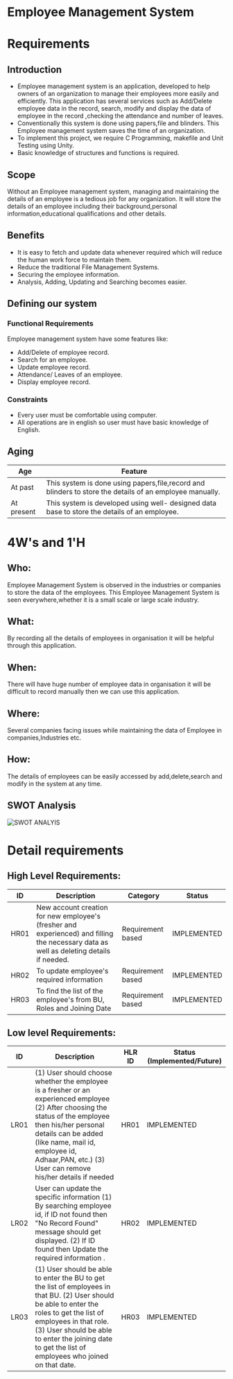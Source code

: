 # Employee Management System 

# Requirements

## Introduction 
- Employee management system is an application, developed to help owners of an organization to manage their employees more easily and efficiently. This application has several services such as Add/Delete employee data in the record, search, modify and display the data of employee in the record ,checking the attendance and number of leaves.
- Conventionally this system is done using papers,file and blinders. This Employee management system saves the time of an organization.
- To implement this project, we require C Programming, makefile and Unit Testing using Unity.
- Basic knowledge of structures and functions is required.

 ## Scope
 Without an Employee management system, managing and maintaining the details of an employee is a tedious job for any organization. It will store the details of an employee including their background,personal information,educational qualifications and other details.

 ## Benefits
 - It is easy to fetch and update data whenever required which will reduce the human work force to maintain them.
 - Reduce the traditional File Management Systems.
 - Securing the employee information.
 - Analysis, Adding, Updating and Searching becomes easier.
   
 ## Defining our system
  
 ### Functional Requirements
  
  Employee management system have some features like:
  - Add/Delete of employee record.
  - Search for an employee.
  - Update employee record.
  - Attendance/ Leaves of an employee.
  - Display employee record.
  ### Constraints
  
  - Every user must be comfortable using computer.
  - All operations are in english so user must have basic knowledge of English.
 
 ## Aging 
| Age | Feature |
| ----- | ----- | 
| At past | This system is done using papers,file,record and blinders to store the details of an employee manually.   | 
| At present | This system is developed using well- designed data base to store the details of an employee.  | 

   


# 4W's and 1'H
   
## Who:
Employee Management System is observed in the industries or companies to store the data of the employees. This Employee Management System is seen everywhere,whether it is a small scale or large scale industry.
    
## What:
By recording all the details of employees in organisation it will be helpful through this application.
   
## When:
There will have huge number of employee data in organisation it will be difficult to record manually then we can use this application.
   
## Where:
Several companies facing issues while maintaining the data of Employee in companies,Industries etc.

## How:
The details of employees can be easily accessed by add,delete,search and modify in the system at any time.

## SWOT Analysis
![SWOT ANALYIS](https://github.com/GENESIS2021Q1/sdlc-team-11/blob/main/2_Architecture/swot.jpeg)

# Detail requirements
## High Level Requirements: 
| ID | Description | Category | Status | 
| ----- | ----- | ------- | ---------|
| HR01 | New account creation for new employee's (fresher and experienced) and filling the necessary data as well as deleting details if needed. | Requirement based | IMPLEMENTED | 
| HR02 | To update employee's required information | Requirement based |  IMPLEMENTED  |
| HR03 | To find the list of the employee's from BU, Roles and Joining Date | Requirement based |  IMPLEMENTED  |

##  Low level Requirements:
 
| ID | Description | HLR ID | Status (Implemented/Future) |
| ------ | --------- | ------ | ----- |
| LR01 | (1) User should  choose whether the employee is a fresher or an experienced employee (2) After choosing the status of the employee then his/her personal details can be added (like name, mail id, employee  id, Adhaar,PAN, etc.) (3) User can remove his/her details if needed | HR01 |  IMPLEMENTED  |
| LR02 | User can update the specific information (1) By searching employee id, if ID not found then "No Record Found" message should get displayed. (2) If ID found then Update the required information . | HR02 |  IMPLEMENTED  |
| LR03 | (1) User should  be able to enter the BU to get the list of employees in that BU. (2) User should  be able to enter the roles to get the list of employees in that role. (3) User should  be able to enter the joining date to get the list of employees who joined on that date. | HR03 | IMPLEMENTED  |

